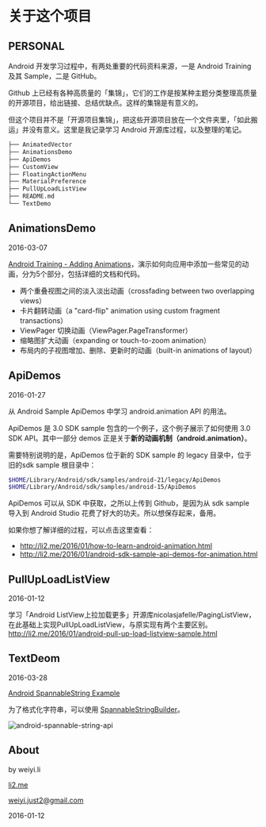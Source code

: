 关于这个项目
============

**PERSONAL**
------------

Android 开发学习过程中，有两处重要的代码资料来源，一是 Android Training 及其 Sample，二是 GitHub。

Github 上已经有各种高质量的「集锦」，它们的工作是按某种主题分类整理高质量的开源项目，给出链接、总结优缺点。这样的集锦是有意义的。

但这个项目并不是「开源项目集锦」，把这些开源项目放在一个文件夹里，「如此搬运」并没有意义。这里是我记录学习 Android 开源库过程，以及整理的笔记。


```xml
├── AnimatedVector
├── AnimationsDemo
├── ApiDemos
├── CustomView
├── FloatingActionMenu
├── MaterialPreference
├── PullUpLoadListView
├── README.md
└── TextDemo
```


AnimationsDemo
------------

2016-03-07

[Android Training - Adding Animations](http://developer.android.com/training/animation/index.html)，演示如何向应用中添加一些常见的动画，分为5个部分，包括详细的文档和代码。

- 两个重叠视图之间的淡入淡出动画（crossfading between two overlapping views）
- 卡片翻转动画（a "card-flip" animation using custom fragment transactions）
- ViewPager 切换动画（ViewPager.PageTransformer）
- 缩略图扩大动画（expanding or touch-to-zoom animation）
- 布局内的子视图增加、删除、更新时的动画（built-in animations of layout）



ApiDemos
------------

2016-01-27

从 Android Sample ApiDemos 中学习 android.animation API 的用法。

ApiDemos 是 3.0 SDK sample 包含的一个例子，这个例子展示了如何使用 3.0 SDK API。其中一部分 demos 正是关于**新的动画机制（android.animation）**。

需要特别说明的是，ApiDemos 位于新的 SDK sample 的 legacy 目录中，位于旧的sdk sample 根目录中：

```sh
$HOME/Library/Android/sdk/samples/android-21/legacy/ApiDemos
$HOME/Library/Android/sdk/samples/android-15/ApiDemos
```
ApiDemos 可以从 SDK 中获取，之所以上传到 Github，是因为从 sdk sample 导入到 Android Studio 花费了好大的功夫。所以想保存起来，备用。

如果你想了解详细的过程，可以点击这里查看：

- http://li2.me/2016/01/how-to-learn-android-animation.html
- http://li2.me/2016/01/android-sdk-sample-api-demos-for-animation.html



PullUpLoadListView
------------

2016-01-12

学习「Android ListView上拉加载更多」开源库nicolasjafelle/PagingListView，在此基础上实现PullUpLoadListView，与原实现有两个主要区别。http://li2.me/2016/01/android-pull-up-load-listview-sample.html



TextDeom
------------

2016-03-28

[Android SpannableString Example](http://li2.me/2016/03/android-spannablestring-example.html)

为了格式化字符串，可以使用 [SpannableStringBuilder](http://developer.android.com/reference/android/text/SpannableStringBuilder.html)。

![android-spannable-string-api](https://github.com/li2/Learning_Android_Open_Source/blob/master/TextDemo/android-spannable-string-api.png)




About
------------

by weiyi.li

[li2.me](http://li2.me)

<weiyi.just2@gmail.com>

2016-01-12
